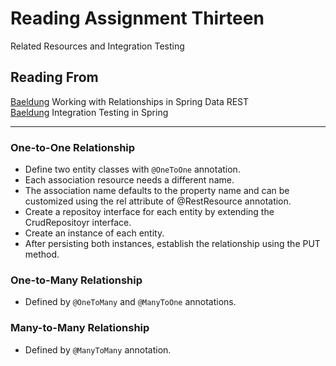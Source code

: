 # Reading Assignment Thirteen

Related Resources and Integration Testing

## Reading From

[Baeldung](https://www.baeldung.com/spring-data-rest-relationships) Working with Relationships in Spring Data REST  
[Baeldung](https://www.baeldung.com/integration-testing-in-spring) Integration Testing in Spring  

___

### One-to-One Relationship

- Define two entity classes with `@OneToOne` annotation.
- Each association resource needs a different name.
- The association name defaults to the property name and can be customized using the rel attribute of @RestResource annotation.
- Create a repositoy interface for each entity by extending the CrudRepositoyr interface.
- Create an instance of each entity.
- After persisting both instances, establish the relationship using the PUT method.

### One-to-Many Relationship

- Defined by `@OneToMany` and `@ManyToOne` annotations.

### Many-to-Many Relationship

- Defined by `@ManyToMany` annotation.
